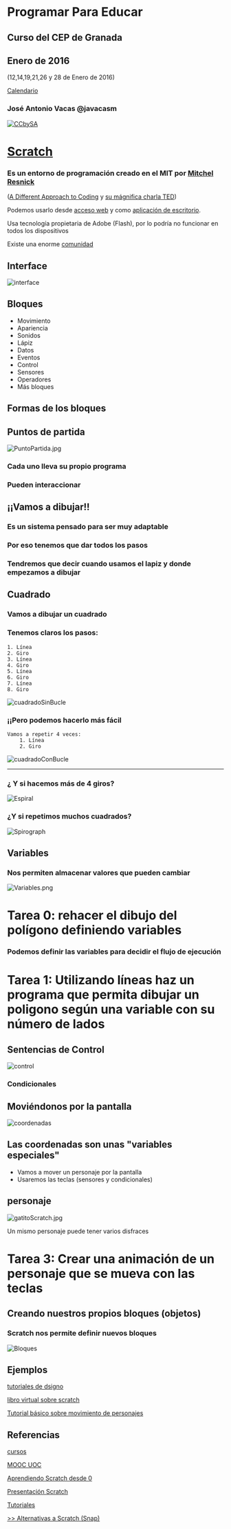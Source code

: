 # Programar Para Educar

## Curso del CEP de Granada

## Enero de 2016
(12,14,19,21,26 y 28 de Enero de 2016)

[Calendario](./Indice.md)

### José Antonio Vacas @javacasm

[![CCbySA](imagenes/CCbySQ_88x31.png)](./imagenes/Licencia_CC.png)

# [Scratch](https://scratch.mit.edu/)

### Es un entorno de programación creado en el **MIT** por [Mitchel Resnick](https://www.media.mit.edu/people/mres)
([A Different Approach to Coding](https://medium.com/bright/a-different-approach-to-coding-d679b06d83a#.734u3gfm8) y [su mágnifica charla TED](https://www.ted.com/talks/mitch_resnick_let_s_teach_kids_to_code?language=es))

Podemos usarlo desde [acceso web](https://scratch.mit.edu/projects/editor) y como [aplicación de escritorio](https://scratch.mit.edu/scratch2download/).

Usa tecnología propietaria de Adobe (Flash), por lo podría no funcionar en todos los dispositivos

Existe una enorme [comunidad](https://scratch.mit.edu/starter_projects/)

## Interface

![interface](./imagenes/scratch-interfaz.png)

## Bloques

* Movimiento
* Apariencia
* Sonidos
* Lápiz
* Datos
* Eventos
* Control
* Sensores
* Operadores
* Más bloques

## Formas de los bloques

## Puntos de partida

![PuntoPartida.jpg](./imagenes/PuntoPartida.jpg)

### Cada uno lleva su propio programa

### Pueden interaccionar

## ¡¡Vamos a dibujar!!

### Es un sistema pensado para ser muy adaptable

### Por eso tenemos que dar todos los pasos

### Tendremos que decir cuando usamos el lapiz y donde empezamos a dibujar

## Cuadrado

### Vamos a dibujar un cuadrado

### Tenemos claros los pasos:
	1. Línea
	2. Giro
	3. Línea
	4. Giro
	5. Línea
	6. Giro
	7. Línea
	8. Giro

![cuadradoSinBucle](./imagenes/CuadradoSinBucle.png)

### ¡¡Pero podemos hacerlo más fácil
	Vamos a repetir 4 veces:
		1. Línea
		2. Giro

![cuadradoConBucle](./imagenes/CuadradoConBucle.png)

* * *

### ¿ Y si hacemos más de 4 giros?

![Espiral](./imagenes/Espiral.png)

### ¿Y si repetimos muchos cuadrados?

![Spirograph](./imagenes/Spirograph.png)

## Variables

### Nos permiten almacenar valores que pueden cambiar

![Variables.png](./imagenes/Variables.png)

# Tarea 0: rehacer el dibujo del polígono definiendo variables

### Podemos definir las variables para decidir el flujo de ejecución

# Tarea 1: Utilizando líneas haz un programa que permita dibujar un poligono según una variable con su número de lados

## Sentencias de Control

![control](./imagenes/Control.png)

### Condicionales

## Moviéndonos por la pantalla

![coordenadas](./imagenes/3_ejes.png)

## Las coordenadas son unas "variables especiales"

* Vamos a mover un personaje por la pantalla
* Usaremos las teclas (sensores y condicionales)

## personaje

![gatitoScratch.jpg](./imagenes/gatitoScratch.jpg)

Un mismo personaje puede tener varios disfraces

# Tarea 3: Crear una animación de un personaje que se mueva con las teclas

## Creando nuestros propios bloques (objetos)

### Scratch nos permite definir nuevos bloques

![Bloques](./imagenes/Bloques.png)

## Ejemplos

[tutoriales de dsigno](http://programamos.es/creando-un-videojuego-paso-a-paso-con-scratch-desde-cero/)

[libro virtual sobre scratch](http://www.tallertecno.com/libro.html#scratch)

[Tutorial básico sobre movimiento de personajes](http://programamos.es/creando-un-videojuego-paso-a-paso-con-scratch-desde-cero/)

## Referencias

[cursos](http://paunin.blogspot.com.es/2015/11/quieres-aprender-scratch.html)

[MOOC UOC](https://mooc.scratch.uoc.edu/courses/course-v1:UOCx+UOC002+015_T1/info)

[Aprendiendo Scratch desde 0](http://programamos.es/creando-un-videojuego-paso-a-paso-con-scratch-desde-cero/)

[Presentación Scratch](http://www.slideshare.net/josepujolperez/introduccion-a-scratch)

[Tutoriales](http://www.educaciontrespuntocero.com/recursos/el-proyecto-scratch-de-los-viernes-i-moviendo-el-gato/29934.html)

[>> Alternativas a Scratch (Snap)](./Snap.md)
